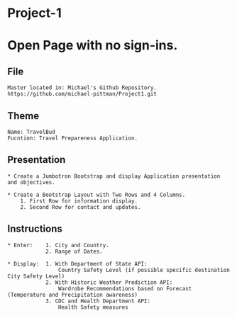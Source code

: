 # Project-1

# Open Page with no sign-ins.

## File

	Master located in: Michael's Github Repository.
	https://github.com/michael-pittman/Project1.git

## Theme

	Name: TravelBud
	Fucntion: Travel Prepareness Application. 

## Presentation

	* Create a Jumbotron Bootstrap and display Application presentation and objectives. 

	* Create a Bootstrap Layout with Two Rows and 4 Columns. 
		1. First Row for information display.
		2. Second Row for contact and updates.

## Instructions

	* Enter:	1. City and Country.
				2. Range of Dates.

	* Display:	1. With Department of State API:
					Country Safety Level (if possible specific destination City Safety Level)
				2. With Historic Weather Prediction API:
					Wardrobe Recommendations based on Forecast (Temperature and Precipitation awareness) 
				3. CDC and Health Department API:
					Health Safety measures



